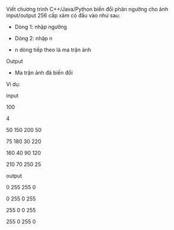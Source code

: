 Viết chương trình C++/Java/Python biến đổi phân ngưỡng cho ảnh input/output 256 cấp xám có đầu vào như sau:

- Dòng 1: nhập ngưỡng

- Dòng 2: nhập n

- n dòng tiếp theo là ma trận ảnh

Output

- Ma trận ảnh đã biến đổi

Ví dụ:

input

100

4 

50 150 200 50

75 180 30 220

160 40 90 120

210 70 250 25

output

0 255 255 0

0 255 0 255

255 0 0 255

255 0 255 0

